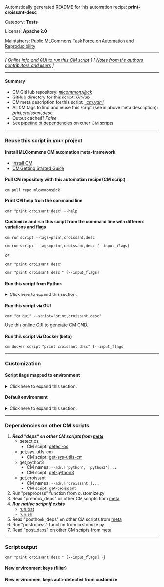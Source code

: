 Automatically generated README for this automation recipe: **print-croissant-desc**

Category: **Tests**

License: **Apache 2.0**

Maintainers: [Public MLCommons Task Force on Automation and Reproducibility](https://github.com/mlcommons/ck/blob/master/docs/taskforce.md)

---
*[ [Online info and GUI to run this CM script](https://access.cknowledge.org/playground/?action=scripts&name=print-croissant-desc,59116d5c98a04d4f) ] [ [Notes from the authors, contributors and users](README-extra.md) ]*

---
#### Summary

* CM GitHub repository: *[mlcommons@ck](https://github.com/mlcommons/ck/tree/dev/cm-mlops)*
* GitHub directory for this script: *[GitHub](https://github.com/mlcommons/ck/tree/dev/cm-mlops/script/print-croissant-desc)*
* CM meta description for this script: *[_cm.yaml](_cm.yaml)*
* All CM tags to find and reuse this script (see in above meta description): *print,croissant,desc*
* Output cached? *False*
* See [pipeline of dependencies](#dependencies-on-other-cm-scripts) on other CM scripts


---
### Reuse this script in your project

#### Install MLCommons CM automation meta-framework

* [Install CM](https://access.cknowledge.org/playground/?action=install)
* [CM Getting Started Guide](https://github.com/mlcommons/ck/blob/master/docs/getting-started.md)

#### Pull CM repository with this automation recipe (CM script)

```cm pull repo mlcommons@ck```

#### Print CM help from the command line

````cmr "print croissant desc" --help````

#### Customize and run this script from the command line with different variations and flags

`cm run script --tags=print,croissant,desc`

`cm run script --tags=print,croissant,desc [--input_flags]`

*or*

`cmr "print croissant desc"`

`cmr "print croissant desc " [--input_flags]`


#### Run this script from Python

<details>
<summary>Click here to expand this section.</summary>

```python

import cmind

r = cmind.access({'action':'run'
                  'automation':'script',
                  'tags':'print,croissant,desc'
                  'out':'con',
                  ...
                  (other input keys for this script)
                  ...
                 })

if r['return']>0:
    print (r['error'])

```

</details>


#### Run this script via GUI

```cmr "cm gui" --script="print,croissant,desc"```

Use this [online GUI](https://cKnowledge.org/cm-gui/?tags=print,croissant,desc) to generate CM CMD.

#### Run this script via Docker (beta)

`cm docker script "print croissant desc" [--input_flags]`

___
### Customization


#### Script flags mapped to environment
<details>
<summary>Click here to expand this section.</summary>

* `--url=value`  &rarr;  `CM_PRINT_CROISSANT_URL=value`

**Above CLI flags can be used in the Python CM API as follows:**

```python
r=cm.access({... , "url":...}
```

</details>

#### Default environment

<details>
<summary>Click here to expand this section.</summary>

These keys can be updated via `--env.KEY=VALUE` or `env` dictionary in `@input.json` or using script flags.

* CM_PRINT_CROISSANT_URL: `https://raw.githubusercontent.com/mlcommons/croissant/main/datasets/1.0/gpt-3/metadata.json`

</details>

___
### Dependencies on other CM scripts


  1. ***Read "deps" on other CM scripts from [meta](https://github.com/mlcommons/ck/tree/dev/cm-mlops/script/print-croissant-desc/_cm.yaml)***
     * detect,os
       - CM script: [detect-os](https://github.com/mlcommons/ck/tree/master/cm-mlops/script/detect-os)
     * get,sys-utils-cm
       - CM script: [get-sys-utils-cm](https://github.com/mlcommons/ck/tree/master/cm-mlops/script/get-sys-utils-cm)
     * get,python3
       * CM names: `--adr.['python', 'python3']...`
       - CM script: [get-python3](https://github.com/mlcommons/ck/tree/master/cm-mlops/script/get-python3)
     * get,croissant
       * CM names: `--adr.['croissant']...`
       - CM script: [get-croissant](https://github.com/mlcommons/ck/tree/master/cm-mlops/script/get-croissant)
  1. Run "preprocess" function from customize.py
  1. Read "prehook_deps" on other CM scripts from [meta](https://github.com/mlcommons/ck/tree/dev/cm-mlops/script/print-croissant-desc/_cm.yaml)
  1. ***Run native script if exists***
     * [run.bat](https://github.com/mlcommons/ck/tree/dev/cm-mlops/script/print-croissant-desc/run.bat)
     * [run.sh](https://github.com/mlcommons/ck/tree/dev/cm-mlops/script/print-croissant-desc/run.sh)
  1. Read "posthook_deps" on other CM scripts from [meta](https://github.com/mlcommons/ck/tree/dev/cm-mlops/script/print-croissant-desc/_cm.yaml)
  1. Run "postrocess" function from customize.py
  1. Read "post_deps" on other CM scripts from [meta](https://github.com/mlcommons/ck/tree/dev/cm-mlops/script/print-croissant-desc/_cm.yaml)

___
### Script output
`cmr "print croissant desc " [--input_flags] -j`
#### New environment keys (filter)

#### New environment keys auto-detected from customize
